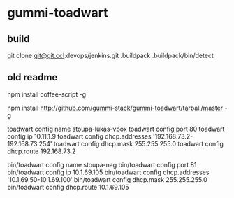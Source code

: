 gummi-toadwart
==============

## build

git clone git@git.ccl:devops/jenkins.git .buildpack
.buildpack/bin/detect

## old readme

npm install coffee-script -g


npm install http://github.com/gummi-stack/gummi-toadwart/tarball/master -g

toadwart config name stoupa-lukas-vbox
toadwart config port 80
toadwart config ip 10.11.1.9
toadwart config dhcp.addresses '192.168.73.2-192.168.73.254'
toadwart config dhcp.mask 255.255.255.0
toadwart config dhcp.route 192.168.73.2


bin/toadwart config name stoupa-nag
bin/toadwart config port 81
bin/toadwart config ip 10.1.69.105
bin/toadwart config dhcp.addresses '10.1.69.50-10.1.69.100'
bin/toadwart config dhcp.mask 255.255.255.0
bin/toadwart config dhcp.route 10.1.69.105
